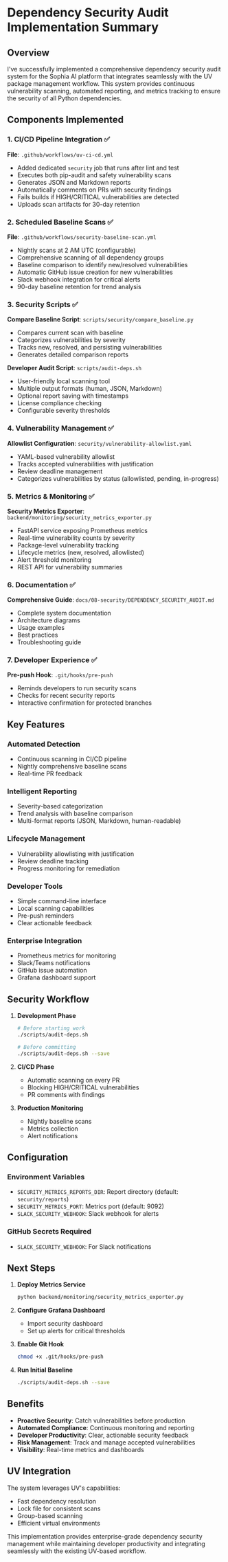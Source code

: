 # Dependency Security Audit Implementation Summary

## Overview

I've successfully implemented a comprehensive dependency security audit system for the Sophia AI platform that integrates seamlessly with the UV package management workflow. This system provides continuous vulnerability scanning, automated reporting, and metrics tracking to ensure the security of all Python dependencies.

## Components Implemented

### 1. CI/CD Pipeline Integration ✅

**File**: `.github/workflows/uv-ci-cd.yml`

- Added dedicated `security` job that runs after lint and test
- Executes both pip-audit and safety vulnerability scans
- Generates JSON and Markdown reports
- Automatically comments on PRs with security findings
- Fails builds if HIGH/CRITICAL vulnerabilities are detected
- Uploads scan artifacts for 30-day retention

### 2. Scheduled Baseline Scans ✅

**File**: `.github/workflows/security-baseline-scan.yml`

- Nightly scans at 2 AM UTC (configurable)
- Comprehensive scanning of all dependency groups
- Baseline comparison to identify new/resolved vulnerabilities
- Automatic GitHub issue creation for new vulnerabilities
- Slack webhook integration for critical alerts
- 90-day baseline retention for trend analysis

### 3. Security Scripts ✅

**Compare Baseline Script**: `scripts/security/compare_baseline.py`
- Compares current scan with baseline
- Categorizes vulnerabilities by severity
- Tracks new, resolved, and persisting vulnerabilities
- Generates detailed comparison reports

**Developer Audit Script**: `scripts/audit-deps.sh`
- User-friendly local scanning tool
- Multiple output formats (human, JSON, Markdown)
- Optional report saving with timestamps
- License compliance checking
- Configurable severity thresholds

### 4. Vulnerability Management ✅

**Allowlist Configuration**: `security/vulnerability-allowlist.yaml`
- YAML-based vulnerability allowlist
- Tracks accepted vulnerabilities with justification
- Review deadline management
- Categorizes vulnerabilities by status (allowlisted, pending, in-progress)

### 5. Metrics & Monitoring ✅

**Security Metrics Exporter**: `backend/monitoring/security_metrics_exporter.py`
- FastAPI service exposing Prometheus metrics
- Real-time vulnerability counts by severity
- Package-level vulnerability tracking
- Lifecycle metrics (new, resolved, allowlisted)
- Alert threshold monitoring
- REST API for vulnerability summaries

### 6. Documentation ✅

**Comprehensive Guide**: `docs/08-security/DEPENDENCY_SECURITY_AUDIT.md`
- Complete system documentation
- Architecture diagrams
- Usage examples
- Best practices
- Troubleshooting guide

### 7. Developer Experience ✅

**Pre-push Hook**: `.git/hooks/pre-push`
- Reminds developers to run security scans
- Checks for recent security reports
- Interactive confirmation for protected branches

## Key Features

### Automated Detection
- Continuous scanning in CI/CD pipeline
- Nightly comprehensive baseline scans
- Real-time PR feedback

### Intelligent Reporting
- Severity-based categorization
- Trend analysis with baseline comparison
- Multi-format reports (JSON, Markdown, human-readable)

### Lifecycle Management
- Vulnerability allowlisting with justification
- Review deadline tracking
- Progress monitoring for remediation

### Developer Tools
- Simple command-line interface
- Local scanning capabilities
- Pre-push reminders
- Clear actionable feedback

### Enterprise Integration
- Prometheus metrics for monitoring
- Slack/Teams notifications
- GitHub issue automation
- Grafana dashboard support

## Security Workflow

1. **Development Phase**
   ```bash
   # Before starting work
   ./scripts/audit-deps.sh

   # Before committing
   ./scripts/audit-deps.sh --save
   ```

2. **CI/CD Phase**
   - Automatic scanning on every PR
   - Blocking HIGH/CRITICAL vulnerabilities
   - PR comments with findings

3. **Production Monitoring**
   - Nightly baseline scans
   - Metrics collection
   - Alert notifications

## Configuration

### Environment Variables
- `SECURITY_METRICS_REPORTS_DIR`: Report directory (default: `security/reports`)
- `SECURITY_METRICS_PORT`: Metrics port (default: 9092)
- `SLACK_SECURITY_WEBHOOK`: Slack webhook for alerts

### GitHub Secrets Required
- `SLACK_SECURITY_WEBHOOK`: For Slack notifications

## Next Steps

1. **Deploy Metrics Service**
   ```bash
   python backend/monitoring/security_metrics_exporter.py
   ```

2. **Configure Grafana Dashboard**
   - Import security dashboard
   - Set up alerts for critical thresholds

3. **Enable Git Hook**
   ```bash
   chmod +x .git/hooks/pre-push
   ```

4. **Run Initial Baseline**
   ```bash
   ./scripts/audit-deps.sh --save
   ```

## Benefits

- **Proactive Security**: Catch vulnerabilities before production
- **Automated Compliance**: Continuous monitoring and reporting
- **Developer Productivity**: Clear, actionable security feedback
- **Risk Management**: Track and manage accepted vulnerabilities
- **Visibility**: Real-time metrics and dashboards

## UV Integration

The system leverages UV's capabilities:
- Fast dependency resolution
- Lock file for consistent scans
- Group-based scanning
- Efficient virtual environments

This implementation provides enterprise-grade dependency security management while maintaining developer productivity and integrating seamlessly with the existing UV-based workflow.
